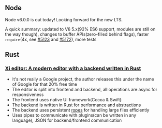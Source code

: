 ## Node

Node v6.0.0 is out today! Looking forward for the new LTS.

A quick summary: updated to V8 5.x(93% ES6 support, modules are still on the way though), changes to buffer APIs(zero-filled behind flags), faster `require`(4x, see [#5123](https://github.com/nodejs/node/pull/5123) and [#5172](https://github.com/nodejs/node/pull/5172)), more tests

## Rust

### [Xi editor: A modern editor with a backend written in Rust](https://www.reddit.com/r/rust/comments/4glski/xi_editor_a_modern_editor_with_a_backend_written/)

* It's not really a Google project, the author releases this under the name of Google  for that 20% free time
* The editor is split into frontend and backend, all operations are async for responsiveness
* The frontend uses native UI framework(Cocoa & Swift)
* The backend is written in Rust for performance and abstractions
* The backend uses persistent [ropes](shttps://github.com/google/xi-editor/blob/master/rust/rope/src/rope.rs) for handling large files efficiently
* Uses pipes to communicate with plugins(can be written in any language), JSON for backend/frontend communication
